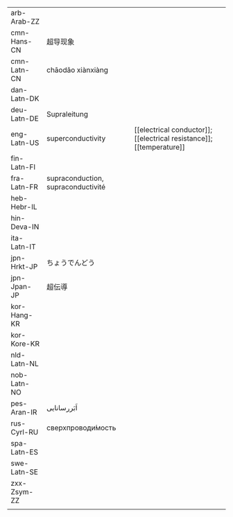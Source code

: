 | | | |
|-|-|-|
| arb-Arab-ZZ |  |  |
| cmn-Hans-CN | 超导现象 |  |
| cmn-Latn-CN | chāodǎo xiànxiàng |  |
| dan-Latn-DK |  |  |
| deu-Latn-DE | Supraleitung |  |
| eng-Latn-US | superconductivity | [[electrical conductor]]; [[electrical resistance]]; [[temperature]] |
| fin-Latn-FI |  |  |
| fra-Latn-FR | supraconduction, supraconductivité |  |
| heb-Hebr-IL |  |  |
| hin-Deva-IN |  |  |
| ita-Latn-IT |  |  |
| jpn-Hrkt-JP | ちょうでんどう |  |
| jpn-Jpan-JP | 超伝導 |  |
| kor-Hang-KR |  |  |
| kor-Kore-KR |  |  |
| nld-Latn-NL |  |  |
| nob-Latn-NO |  |  |
| pes-Aran-IR | اَبَررسانایی |  |
| rus-Cyrl-RU | сверхпроводи́мость |  |
| spa-Latn-ES |  |  |
| swe-Latn-SE |  |  |
| zxx-Zsym-ZZ |  |  |
|  |  |  |
